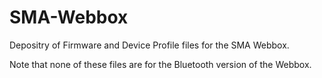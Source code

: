 # SMA-Webbox

Depositry of Firmware and Device Profile files for the SMA Webbox.

Note that none of these files are for the Bluetooth version of the Webbox.
